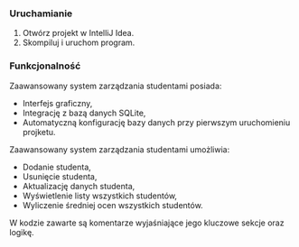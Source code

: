 ### Uruchamianie
1. Otwórz projekt w IntelliJ Idea.
2. Skompiluj i uruchom program.

### Funkcjonalność
Zaawansowany system zarządzania studentami posiada:
- Interfejs graficzny,
- Integrację z bazą danych SQLite,
- Automatyczną konfigurację bazy danych przy pierwszym uruchomieniu projketu.

Zaawansowany system zarządzania studentami umożliwia:
- Dodanie studenta,
- Usunięcie studenta,
- Aktualizację danych studenta,
- Wyświetlenie listy wszystkich studentów,
- Wyliczenie średniej ocen wszystkich studentów.


W kodzie zawarte są komentarze wyjaśniające jego kluczowe sekcje oraz logikę.